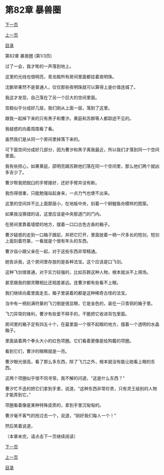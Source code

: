 <h1>第82章   暴兽圈</h1>
            <div><p><a href="./0244_%E7%AC%AC82%E7%AB%A0_%E6%9A%B4%E5%85%BD%E5%9C%88.md">下一页</a></p><p><a href="./0242_%E7%AC%AC81%E7%AB%A0_%E9%B1%BC%E8%82%A0%E5%8F%A4%E5%89%91.md">上一页</a></p><p><a href="../">目录</a></p></div>
            <div><p>第82章   暴兽圈 (第1/3页)</p><p>过了一会，我才嘭的一声落到地上。</p><p>这里的光线也很明亮，青龙殿所有房间里面都挂着夜明珠。</p><p>沈鹏举果然不是普通人，仅仅那些夜明珠就可以算得上是价值连城了。</p><p>我这才发现，自己落在了另一个巨大的空间里面。</p><p>宫殿似乎分成好几层，我们刚从上面一层，落到了这里。</p><p>跟我一起掉下来的只有黑子和曹汐。黄庭和苏群等人都踪迹不见的。</p><p>我疑惑的向着周围看了看。</p><p>虽然我们是从同一个房间里掉落下来的。</p><p>可下面空间分成好几部分，因为曹汐和黑子离我最近，所以我们才落到同一个空间里面。</p><p>我有些担心，如果黄庭，邵明亮跟苏群他们落在同一个空间里，那么他们两个就凶多吉少了。</p><p>曹汐帮我把脱臼的手臂接好，还好手臂并没有断。</p><p>我伤得很重，只能勉强站起身来，一点力气也使不出来。</p><p>这里的空间并不比上面那层小，在地板中央，刻着一个鲟鳇鱼舟模样的图案。</p><p>如果我没猜错的话，这里应该是中央那道门的门内。</p><p>在房间里靠着墙壁的地方，摆着一口口古色古香的箱子。</p><p>曹汐疑惑的走到一口箱子跟前，并把它打开，里面放着一柄一尺多长的短剑，短剑上面刻着符篆，一看就是个很有年头的东西。</p><p>曹汐自小跟父亲在一起，对于这些东西非常精通。</p><p>她告诉我，这个房间里存放的是各种法宝。这个应该是口飞剑。</p><p>这种飞剑很普通，对于实力较强的，比如苏群这种人物，根本就派不上用场。</p><p>甚至跟我的御灵鞭相比还相差甚远。连曹汐都有些看不上眼。</p><p>我们继续向着里面走去，箱子里装着的都是这种稀奇古怪的法宝。</p><p>当中有一柄刻满符篆的飞刀倒是很显眼，它是金色的，装在一只青铜的箱子里。</p><p>飞刀异常的锋利，曹汐有些爱不释手的，干脆把它收进背包里面。</p><p>房间里的箱子足有四五十个，在最里面一个很不起眼的地方，摆着一个透明的水晶箱子。</p><p>里面装着两个拳头大小的红色项圈。它们看着更像是给狗戴的项圈。</p><p>看到它们，曹汐的眼睛就是一亮。</p><p>曹汐眼光很高，看了那么多东西，除了飞刀之外，根本就没有能让她看上眼的东西。</p><p>这两个项圈似乎很不同寻常。我不解的问道，“这是什么东西？”</p><p>曹汐忙不迭的把它们拿到手里，说道，“这种东西非常珍贵，只有灵王级别的人物才能弄到它。”</p><p>项圈看着像是某种特殊皮质的，拿到手里沉甸甸的。</p><p>曹汐毫不客气的抢过去一个，说道，“刚好我们每人一个！”</p><p>然后笑着说道，</p><p>（本章未完，请点击下一页继续阅读）</p></div>
            <div><p><a href="./0244_%E7%AC%AC82%E7%AB%A0_%E6%9A%B4%E5%85%BD%E5%9C%88.md">下一页</a></p><p><a href="./0242_%E7%AC%AC81%E7%AB%A0_%E9%B1%BC%E8%82%A0%E5%8F%A4%E5%89%91.md">上一页</a></p><p><a href="../">目录</a></p></div>